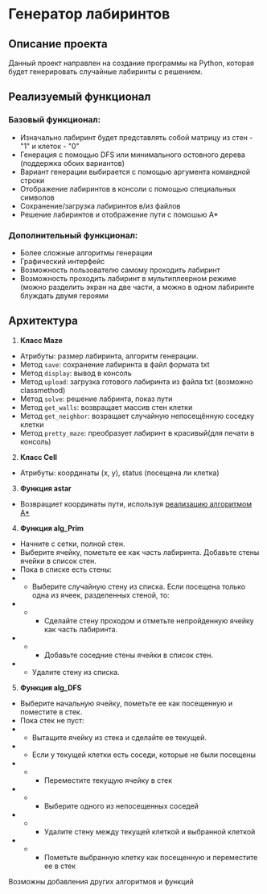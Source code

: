 # Генератор лабиринтов

## Описание проекта
Данный проект направлен на создание программы на Python, которая будет генерировать случайные лабиринты c решением.

## Реализуемый функционал
### Базовый функционал:
- Изначально лабиринт будет представлять собой матрицу из стен - "1" и клеток - "0"
- Генерация с помощью DFS или минимального остовного дерева (поддержка обоих вариантов)
- Вариант генерации выбирается с помощью аргумента командной строки 
- Отображение лабиринтов в консоли с помощью специальных символов 
- Сохранение/загрузка лабиринтов в/из файлов
- Решение лабиринтов и отображение пути с помошью A*

### Дополнительный функционал:
- Более сложные алгоритмы генерации
- Графический интерфейс
- Возможность пользователю самому проходить лабиринт
- Возможность проходить лабиринт в мультиплеерном режиме (можно разделить экран на две части, а можно в одном лабиринте блуждать двумя героями


## Архитектура

1. **Класс Maze**
- Атрибуты: размер лабиринта, алгоритм генерации.
- Метод `save`: сохранение лабиринта в файл формата txt
- Метод `display`: вывод в консоль
- Метод `upload`: загрузка готового лабиринта из файла txt (возможно classmethod)
- Метод `solve`: решение лабринта, показ пути 
- Метод `get_walls`: возвращает массив стен клетки 
- Метод `get_neighbor`: возращает случайную непосещённую соседку клетки
- Метод `pretty_maze`: преобразует лабиринт в красивый(для печати в консоль)


2. **Класс Cell**
- Атрибуты: координаты (x, y), status (посещена ли клетка)

3. **Функция astar**
- Возвращиет координаты пути, используя [реализацию алгоритмом A*](https://ru.wikipedia.org/wiki/A*)

4. **Функция alg_Prim**
- Начните с сетки, полной стен.
- Выберите ячейку, пометьте ее как часть лабиринта. Добавьте стены ячейки в список стен.
- Пока в списке есть стены:
- - Выберите случайную стену из списка. Если посещена только одна из ячеек, разделенных стеной, то:
- - - Сделайте стену проходом и отметьте непройденную ячейку как часть лабиринта.
- - - Добавьте соседние стены ячейки в список стен.
- - Удалите стену из списка.

5. **Функция alg_DFS**
- Выберите начальную ячейку, пометьте ее как посещенную и поместите в стек.
- Пока стек не пуст:
- - Вытащите ячейку из стека и сделайте ее текущей.
- - Если у текущей клетки есть соседи, которые не были посещены
- - - Переместите текущую ячейку в стек
- - - Выберите одного из непосещенных соседей
- - - Удалите стену между текущей клеткой и выбранной клеткой
- - - Пометьте выбранную клетку как посещенную и переместите ее в стек 

Возможны добавления других алгоритмов и функций
